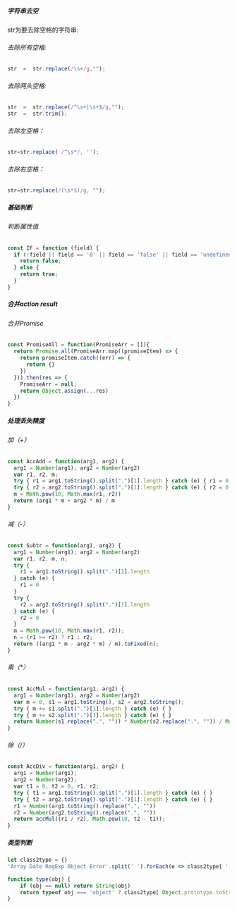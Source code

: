 ##### 字符串去空

str为要去除空格的字符串:

###### 去除所有空格:  

```js
str  =  str.replace(/\s+/g,"");   
```

###### 去除两头空格:  

```js
str  =  str.replace(/^\s+|\s+$/g,"");
str  =  str.trim();
```

###### 去除左空格：

```js
str=str.replace( /^\s*/, '');
```

###### 去除右空格：

```js
str=str.replace(/(\s*$)/g, "");
```



##### 基础判断

###### 判断属性值

```javascript
const IF = function (field) {
  if (!field || field == '0' || field == 'false' || field == 'undefined' || field == 'NaN' || field == 'null') {
    return false;
  } else {
    return true;
  }
}
```



##### 合并action result

###### 合并Promise

```javascript
const PromiseAll = function(PromiseArr = []){
  return Promise.all(PromiseArr.map((promiseItem) => {
    return promiseItem.catch((err) => {
      return {}
    })
  })).then(res => {
    PromiseArr = null;
    return Object.assign(...res)
  })
}
```



##### 处理丢失精度

###### 加（+）

```javascript
const AccAdd = function(arg1, arg2) {
  arg1 = Number(arg1); arg2 = Number(arg2)
  var r1, r2, m;
  try { r1 = arg1.toString().split(".")[1].length } catch (e) { r1 = 0 }
  try { r2 = arg2.toString().split(".")[1].length } catch (e) { r2 = 0 }
  m = Math.pow(10, Math.max(r1, r2))
  return (arg1 * m + arg2 * m) / m
}
```

###### 减（-）

```javascript
const Subtr = function(arg1, arg2) {
  arg1 = Number(arg1); arg2 = Number(arg2)
  var r1, r2, m, n;
  try {
    r1 = arg1.toString().split(".")[1].length
  } catch (e) {
    r1 = 0
  }
  try {
    r2 = arg2.toString().split(".")[1].length
  } catch (e) {
    r2 = 0
  }
  m = Math.pow(10, Math.max(r1, r2));
  n = (r1 >= r2) ? r1 : r2;
  return ((arg1 * m - arg2 * m) / m).toFixed(n);
}
```

###### 乘（*）

```javascript
const AccMul = function(arg1, arg2) {
  arg1 = Number(arg1); arg2 = Number(arg2)
  var m = 0, s1 = arg1.toString(), s2 = arg2.toString();
  try { m += s1.split(".")[1].length } catch (e) { }
  try { m += s2.split(".")[1].length } catch (e) { }
  return Number(s1.replace(".", "")) * Number(s2.replace(".", "")) / Math.pow(10, m)
}
```

###### 除（/）

```javascript
const AccDiv = function(arg1, arg2) {
  arg1 = Number(arg1);
  arg2 = Number(arg2);
  var t1 = 0, t2 = 0, r1, r2;
  try { t1 = arg1.toString().split(".")[1].length } catch (e) { }
  try { t2 = arg2.toString().split(".")[1].length } catch (e) { }
  r1 = Number(arg1.toString().replace(".", ""))
  r2 = Number(arg2.toString().replace(".", ""))
  return accMul((r1 / r2), Math.pow(10, t2 - t1));
}
```



##### 类型判断

```javascript
let class2type = {}
'Array Date RegExp Object Error'.split(' ').forEach(e => class2type[ '[object ' + e + ']' ] = e.toLowerCase()) 

function type(obj) {
    if (obj == null) return String(obj)
    return typeof obj === 'object' ? class2type[ Object.prototype.toString.call(obj) ] || 'object' : typeof obj
}
```



